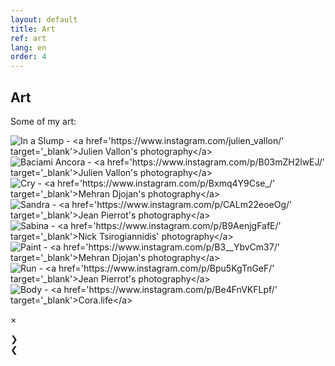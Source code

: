 ```yaml
---
layout: default
title: Art
ref: art
lang: en
order: 4
---
```


## Art

Some of my art:

<div class="row">

<div class="pic" id="draw">
<img id="8" src="files/drawings/in_a_slump.jpg" onClick="modftn(this);currentSlide(8)" alt="In a Slump - <a href='https://www.instagram.com/julien_vallon/' target='_blank'>Julien Vallon's photography</a>">
</div>

<div class="pic" id="draw">
<img id="7" src="files/drawings/baciami_ancora.jpg" onClick="modftn(this);currentSlide(7)" alt="Baciami Ancora - <a href='https://www.instagram.com/p/B03mZH2lwEJ/' target='_blank'>Julien Vallon's photography</a>">
</div>

<div class="pic" id="draw">
<img id="6" src="files/drawings/cry.jpg" onClick="modftn(this);currentSlide(6)" alt="Cry - <a href='https://www.instagram.com/p/Bxmq4Y9Cse_/' target='_blank'>Mehran Djojan's photography</a>">
</div>

<div class="pic" id="draw">
<img id="5" src="files/drawings/sandra.jpg" onClick="modftn(this);currentSlide(5)" alt="Sandra - <a href='https://www.instagram.com/p/CALm22eoeOg/' target='_blank'>Jean Pierrot's photography</a>">
</div>

<div class="pic" id="draw">
<img id="4" src="files/drawings/sabina.jpg" onClick="modftn(this);currentSlide(4)" alt="Sabina - <a href='https://www.instagram.com/p/B9AenjgFafE/' target='_blank'>Nick Tsirogiannidis' photography</a>">
</div>

<div class="pic" id="draw">
<img id="3" src="files/drawings/paint.jpg" onClick="modftn(this);currentSlide(3)" alt="Paint - <a href='https://www.instagram.com/p/B3__YbvCm37/' target='_blank'>Mehran Djojan's photography</a>">
</div>

<div class="pic" id="draw">
<img id="2" src="files/drawings/run.jpg" onClick="modftn(this);currentlSlide(2)" alt="Run - <a href='https://www.instagram.com/p/Bpu5KgTnGeF/' target='_blank'>Jean Pierrot's photography</a>">
</div>

<div class="pic" id="draw">
<img id="1" src="files/drawings/body.jpg" onClick="modftn(this);currentSlide(1)" alt="Body - <a href='https://www.instagram.com/p/Be4FnVKFLpf/' target='_blank'>Cora.life</a>">
</div>

</div>

<!-- The Modal -->
<div id="myModal" class="modal">

  <!-- The Close Button -->
  <span class="close">&times;</span>

  <!-- Modal Content (The Image) -->
  <img class="modal-content" id="img01">

  <!-- Modal Caption (Image Text) -->
  <div id="caption"></div>

  <div class="next" onclick="next()">&#10095;</div>
  <div class="prev" onclick="prev()">&#10094;</div>

</div>

<script src="/assets/js/main.js"></script>

